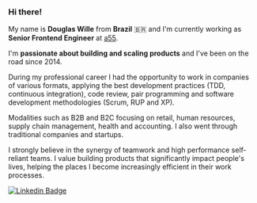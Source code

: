 ### Hi there!

My name is **Douglas Wille** from **Brazil** 🇧🇷 and I'm currently working as **Senior Frontend Engineer** at [a55](https://a55.tech). 

I'm **passionate about building and scaling products** and I've been on the road since 2014.

During my professional career I had the opportunity to work in companies of various formats, applying the best development practices (TDD, continuous integration), code review, pair programming and software development methodologies (Scrum, RUP and XP).

Modalities such as B2B and B2C focusing on retail, human resources, supply chain management, health and accounting. I also went through traditional companies and startups.

I strongly believe in the synergy of teamwork and high performance self-reliant teams. I value building products that significantly impact people's lives, helping the places I become increasingly efficient in their work processes.

[![Linkedin Badge](https://img.shields.io/badge/-LinkedIn-blue?style=flat-square&logo=Linkedin&logoColor=white&link=https://www.linkedin.com/in/willedouglas)](https://www.linkedin.com/in/willedouglas)
